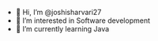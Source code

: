 - 👋 Hi, I’m @joshisharvari27
- 👀 I’m interested in Software development
- 🌱 I’m currently learning Java

<!---
joshisharvari27/joshisharvari27 is a ✨ special ✨ repository because its `README.md` (this file) appears on your GitHub profile.
You can click the Preview link to take a look at your changes.
--->
